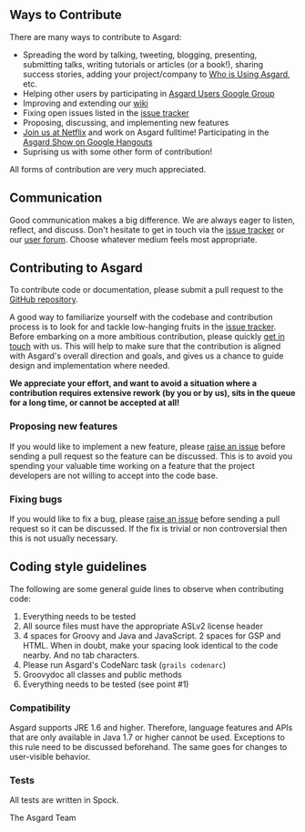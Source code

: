 ## Ways to Contribute

There are many ways to contribute to Asgard:

* Spreading the word by talking, tweeting, blogging, presenting, submitting talks, writing tutorials or articles (or a book!), sharing success stories, adding your project/company to [Who is Using Asgard](some_link), etc.
* Helping other users by participating in [Asgard Users Google Group](https://groups.google.com/forum/#!forum/AsgardUsers)
* Improving and extending our [wiki](https://github.com/Netflix/asgard/wiki)
* Fixing open issues listed in the [issue tracker](https://github.com/Netflix/asgard/issues)
* Proposing, discussing, and implementing new features
* [Join us at Netflix](http://jobs.netflix.com/) and work on Asgard fulltime! 
Participating in the [Asgard Show on Google Hangouts](http://www.youtube.com/user/TheAsgardShow)
* Suprising us with some other form of contribution!

All forms of contribution are very much appreciated.

## Communication

Good communication makes a big difference. We are always eager to listen, reflect, and discuss. Don't hesitate to get in touch via the [issue tracker](https://github.com/Netflix/asgard/issues) or our [user forum](https://groups.google.com/forum/#!forum/AsgardUsers). Choose whatever medium feels most appropriate.

## Contributing to Asgard

To contribute code or documentation, please submit a pull request to the [GitHub repository](https://github.com/Netflix/asgard). 

A good way to familiarize yourself with the codebase and contribution process is to look for and tackle low-hanging fruits in the [issue tracker](https://github.com/Netflix/asgard/issues). Before embarking on a more ambitious contribution, please quickly [get in touch](#communication) with us. This will help to make sure that the contribution is aligned with Asgard's overall direction and goals, and gives us a chance to guide design and implementation where needed. 

**We appreciate your effort, and want to avoid a situation where a contribution requires extensive rework (by you or by us), sits in the queue for a long time, or cannot be accepted at all!**

### Proposing new features

If you would like to implement a new feature, please [raise an issue](https://github.com/Netflix/asgard/issues) before sending a pull request so the feature can be discussed.
This is to avoid you spending your valuable time working on a feature that the project developers are not willing to accept into the code base.

### Fixing bugs

If you would like to fix a bug, please [raise an issue](https://github.com/Netflix/asgard/issues) before sending a pull request so it can be discussed.
If the fix is trivial or non controversial then this is not usually necessary.

## Coding style guidelines

The following are some general guide lines to observe when contributing code:

1. Everything needs to be tested
1. All source files must have the appropriate ASLv2 license header
1. 4 spaces for Groovy and Java and JavaScript. 2 spaces for GSP and HTML. When in doubt, make your spacing look identical to the code nearby. And no tab characters.
1. Please run Asgard's CodeNarc task (`grails codenarc`)
1. Groovydoc all classes and public methods
1. Everything needs to be tested (see point #1)

### Compatibility

Asgard supports JRE 1.6 and higher. Therefore, language features and APIs that are only available in Java 1.7 or higher cannot be used. Exceptions to this rule need to be discussed beforehand. The same goes for changes to user-visible behavior.

### Tests

All tests are written in Spock.

The Asgard Team

